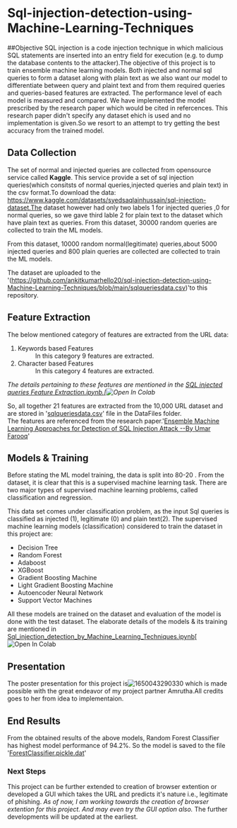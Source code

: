 # Sql-injection-detection-using-Machine-Learning-Techniques

##Objective
SQL injection is a code injection technique in which malicious SQL statements are inserted into an entry field for execution (e.g. to dump the database contents to the attacker).The objective of this project is to train ensemble machine learning models. Both injected and normal sql queries to form a dataset along with plain text as we also want our model to differentiate between query and plaint text and from them required queries and queries-based features are extracted. The performance level of each model is measured and compared.
We have implemented the model prescribed by the research paper which would be cited in refercences.
This research paper didn't specify any dataset ehich is used and no implementation is given.So we resort to an attempt to try getting the best accuracy from the trained model.

## Data Collection
The set of normal and injected queries are collected from opensource service called **Kaggle**. This service provide a set of sql injection queries(which consitsts of normal queries,injected queries and plain text) in the csv format.To download the data: https://www.kaggle.com/datasets/syedsaqlainhussain/sql-injection-dataset.The dataset however had only two labels 1 for injected queries ,0 for normal queries, so we gave third lable 2 for plain text to the dataset which have plain text as queries.  From this dataset, 30000 random queries are collected to train the ML models.

From this dataset, 10000 random normal(legitimate) queries,about 5000 injected queries and 800 plain queries are collected are collected to train the ML models.

The dataset are uploaded to the '(https://github.com/ankitkumarhello20/sql-injection-detection-using-Machine-Learning-Techniques/blob/main/sqlqueriesdata.csv)'to this repository.

## Feature Extraction
The below mentioned category of features are extracted from the URL data:

1.   Keywords based Features <br>
          &nbsp;&nbsp;&nbsp;&nbsp;&nbsp;&nbsp;&nbsp;&nbsp;&nbsp;&nbsp;In this category 9 features are extracted.
2.   Character based Features<br>
          &nbsp;&nbsp;&nbsp;&nbsp;&nbsp;&nbsp;&nbsp;&nbsp;&nbsp;&nbsp;In this category 4 features are extracted.

*The details pertaining to these features are mentioned in the [SQL injected queries Feature Extraction.ipynb.](https://github.com/ankitkumarhello20/sql-injection-detection-using-Machine-Learning-Techniques/blob/main/Sql_injected_queries_features_extraction.ipynb)[![Open In Colab](https://colab.research.google.com/github/ankitkumarhello20/sql-injection-dataset/blob/main/Sql_injected_queries_features_extraction.ipynb)*

So, all together 21 features are extracted from the 10,000 URL dataset and are stored in '[sqlqueriesdata.csv](https://github.com/ankitkumarhello20/sql-injection-detection-using-Machine-Learning-Techniques/blob/main/sqlqueriesdata.csv)' file in the DataFiles folder.<br>
The features are referenced from the research paper.'[Ensemble Machine Learning Approaches for Detection of SQL Injection Attack --By Umar Farooq](https://hrcak.srce.hr/file/367636)'

## Models & Training 

Before stating the ML model training, the data is split into 80-20 . From the dataset, it is clear that this is a supervised machine learning task. There are two major types of supervised machine learning problems, called classification and regression.

This data set comes under classification problem, as the input Sql queries is classified as injected (1), legitimate (0) and plain text(2). The supervised machine learning models (classification) considered to train the dataset in this project are:

* Decision Tree
* Random Forest
* Adaboost
* XGBoost
* Gradient Boosting Machine
* Light Gradient Boosting Machine
* Autoencoder Neural Network
* Support Vector Machines

All these models are trained on the dataset and evaluation of the model is done with the test dataset. The elaborate details of the models & its training are mentioned in [Sql_injection_detection_by_Machine_Learning_Techniques.ipynb](https://github.com/ankitkumarhello20/sql-injection-detection-using-Machine-Learning-Techniques/blob/main/Sql_injection_detection_by_Machine_Learning_Techniques.ipynb)[![Open In Colab](https://colab.research.google.com/github/ankitkumarhello20/sql-injection-dataset/blob/main/Sql_injection_detection_by_Machine_Learning_Techniques.ipynb)

## Presentation

The poster presentation for this project is![1650043290330](https://user-images.githubusercontent.com/79505467/163601525-736edaaf-452a-4cb4-8fbb-b30bf4f67994.png) which is made possible with the great endeavor of my project partner Amrutha.All credits goes to her from idea to implementaion.

## End Results
From the obtained results of the above models, Random Forest Classifier has highest model performance of 94.2%. So the model is saved to the file '[ForestClassifier.pickle.dat](https://github.com/ankitkumarhello20/sql-injection-detection-using-Machine-Learning-Techniques/blob/main/ForestClassifier.pickle.dat)'

### Next Steps

This project can be further extended to creation of browser extention or developed a GUI which takes the URL and predicts it's nature i.e., legitimate of phishing. *As of now, I am working towards the creation of browser extention for this project. And may even try the GUI option also.* The further developments will be updated at the earliest. 

